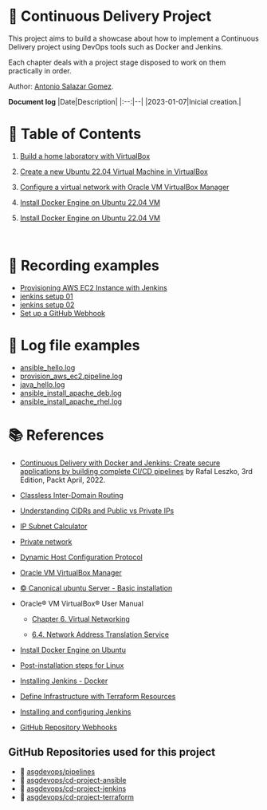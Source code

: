 # :book: Continuous Delivery Project

This project aims to build a showcase about how to implement a Continuous Delivery project using DevOps tools such as Docker and Jenkins.

Each chapter deals with a project stage disposed to work on them practically in order.

Author: [Antonio Salazar Gomez](mailto:antonio.salazar@ymail.com). 

**Document log**
|Date|Description|
|:--:|--|
|2023-01-07|Inicial creation.|


# :bookmark_tabs: Table of Contents

1. [Build a home laboratory with VirtualBox](01_build_home_lab/README.md)

2. [Create a new Ubuntu 22.04 Virtual Machine in VirtualBox](02_create_vm_with_ubuntu2204/README.md)

3. [Configure a virtual network with Oracle VM VirtualBox Manager](03_configure_virtual_network/README.md)

4. [Install Docker Engine on Ubuntu 22.04 VM](04_setup_docker_on_ubuntu_vm/README.md)

5. [Install Docker Engine on Ubuntu 22.04 VM](04_setup_docker_on_ubuntu_vm/README.md)

<br/>


# :movie_camera: Recording examples
- [Provisioning AWS EC2 Instance with Jenkins](https://youtu.be/HOLtCd-BaNo)
- [jenkins setup 01](https://youtu.be/Wmkua_rMEa0)
- [jenkins setup 02](https://youtu.be/COMh0HkeFoo)
- [Set up a GitHub Webhook](https://youtu.be/VRUgmVWLQxA)

# :page_facing_up: Log file examples
- [ansible_hello.log](logs/ansible_hello.log)
- [provision_aws_ec2.pipeline.log](logs/provision_aws_ec2.pipeline.log)
- [java_hello.log](logs/java_hello.log)
- [ansible_install_apache_deb.log](logs/ansible_install_apache_deb.log)
- [ansible_install_apache_rhel.log](logs/ansible_install_apache_rhel.log)


# :books: References
- [Continuous Delivery with Docker and Jenkins: Create secure applications by building complete CI/CD pipelines](https://www.amazon.com/Continuous-Delivery-Docker-Jenkins-applications/dp/1803237481/ref=sr_1_1?crid=1OSJON094TQHQ&keywords=Continuous+Delivery+with+Docker+and+Jenkins&qid=1672720718&s=books&sprefix=continuous+delivery+with+docker+and+jenkins%2Cstripbooks-intl-ship%2C113&sr=1-1&ufe=app_do%3Aamzn1.fos.006c50ae-5d4c-4777-9bc0-4513d670b6bc) by Rafal Leszko, 3rd Edition, Packt April, 2022.

- [Classless Inter-Domain Routing](https://en.wikipedia.org/wiki/Classless_Inter-Domain_Routing)

- [Understanding CIDRs and Public vs Private IPs](https://dzone.com/articles/understanding-cidrs-classless-inter-domain-routing)

- [IP Subnet Calculator](https://www.calculator.net/ip-subnet-calculator.html)

- [Private network](https://en.wikipedia.org/wiki/Private_network)

- [Dynamic Host Configuration Protocol](https://en.wikipedia.org/wiki/Dynamic_Host_Configuration_Protocol)

- [Oracle VM VirtualBox Manager](https://www.virtualbox.org)

- [:copyright: Canonical ubuntu Server - Basic installation](https://ubuntu.com/server/docs/installation)

- Oracle® VM VirtualBox® User Manual
  
  - [Chapter 6. Virtual Networking](https://www.virtualbox.org/manual/UserManual.html#networkingdetails)
  
  - [6.4. Network Address Translation Service](https://www.virtualbox.org/manual/UserManual.html#network_nat)

- [Install Docker Engine on Ubuntu](http://docs.docker.com/engine/install/ubuntu/)

- [Post-installation steps for Linux](https://docs.docker.com/engine/install/linux-postinstall/)
 
- [Installing Jenkins - Docker](https://www.jenkins.io/doc/book/installing/docker/)

- [Define Infrastructure with Terraform Resources](https://developer.hashicorp.com/terraform/tutorials/configuration-language/resource?in=terraform%2Fconfiguration-language)

- [Installing and configuring Jenkins](https://www.jenkins.io/doc/tutorials/tutorial-for-installing-jenkins-on-AWS/#installing-and-configuring-jenkins)

- [GitHub Repository Webhooks](https://ngrok.com/docs/integrations/github/webhooks)



## GitHub Repositories used for this project
- :link: [asgdevops/pipelines](https://github.com/asgdevops/pipelines)
- :link: [asgdevops/cd-project-ansible](https://github.com/asgdevops/cd-project-ansible)
- :link: [asgdevops/cd-project-jenkins](https://github.com/asgdevops/cd-project-jenkins)
- :link: [asgdevops/cd-project-terraform](https://github.com/asgdevops/cd-project-terraform)


